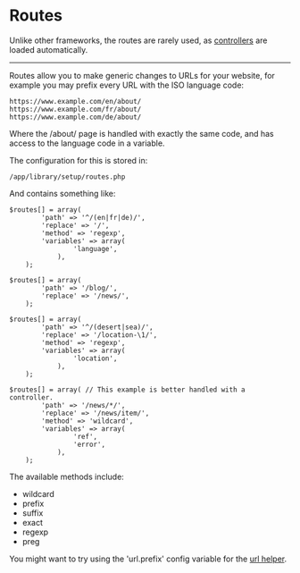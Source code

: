 
# Routes

Unlike other frameworks, the routes are rarely used, as [controllers](../../doc/setup/controllers.md) are loaded automatically.

---

Routes allow you to make generic changes to URLs for your website, for example you may prefix every URL with the ISO language code:

	https://www.example.com/en/about/
	https://www.example.com/fr/about/
	https://www.example.com/de/about/

Where the /about/ page is handled with exactly the same code, and has access to the language code in a variable.

The configuration for this is stored in:

	/app/library/setup/routes.php

And contains something like:

	$routes[] = array(
			'path' => '^/(en|fr|de)/',
			'replace' => '/',
			'method' => 'regexp',
			'variables' => array(
					'language',
				),
		);

	$routes[] = array(
			'path' => '/blog/',
			'replace' => '/news/',
		);

	$routes[] = array(
			'path' => '^/(desert|sea)/',
			'replace' => '/location-\1/',
			'method' => 'regexp',
			'variables' => array(
					'location',
				),
		);

	$routes[] = array( // This example is better handled with a controller.
			'path' => '/news/*/',
			'replace' => '/news/item/',
			'method' => 'wildcard',
			'variables' => array(
					'ref',
					'error',
				),
		);

The available methods include:

- wildcard
- prefix
- suffix
- exact
- regexp
- preg

You might want to try using the 'url.prefix' config variable for the [url helper](../../doc/helpers/url.md).
